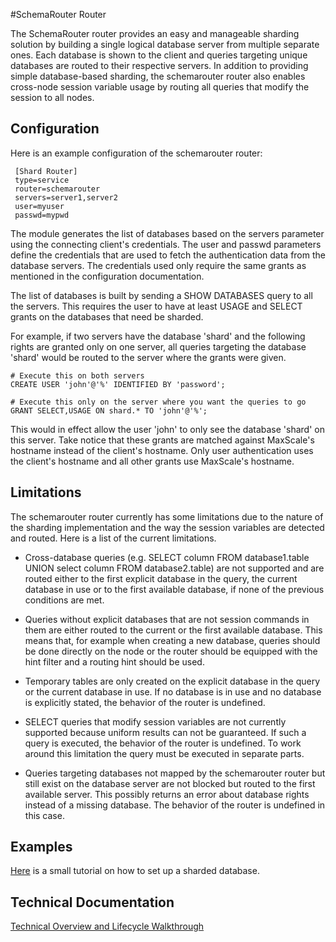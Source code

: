 #SchemaRouter Router

The SchemaRouter router provides an easy and manageable sharding solution by building a single logical database server from multiple separate ones. Each database is shown to the client and queries targeting unique databases are routed to their respective servers. In addition to providing simple database-based sharding, the schemarouter router also enables cross-node session variable usage by routing all queries that modify the session to all nodes.

## Configuration

Here is an example configuration of the schemarouter router:

     [Shard Router]
     type=service
     router=schemarouter
     servers=server1,server2
     user=myuser
     passwd=mypwd

The module generates the list of databases based on the servers parameter using the connecting client's credentials. The user and passwd parameters define the credentials that are used to fetch the authentication data from the database servers. The credentials used only require the same grants as mentioned in the configuration documentation.

The list of databases is built by sending a SHOW DATABASES query to all the servers. This requires the user to have at least USAGE and SELECT grants on the databases that need be sharded.

For example, if two servers have the database 'shard' and the following rights are granted only on one server, all queries targeting the database 'shard' would be routed to the server where the grants were given.

    # Execute this on both servers
    CREATE USER 'john'@'%' IDENTIFIED BY 'password';

    # Execute this only on the server where you want the queries to go
    GRANT SELECT,USAGE ON shard.* TO 'john'@'%';

This would in effect allow the user 'john' to only see the database 'shard' on this server. Take notice that these grants are matched against MaxScale's hostname instead of the client's hostname. Only user authentication uses the client's hostname and all other grants use MaxScale's hostname.

## Limitations

The schemarouter router currently has some limitations due to the nature of the sharding implementation and the way the session variables are detected and routed. Here is a list of the current limitations.

- Cross-database queries (e.g. SELECT column FROM database1.table UNION select column FROM database2.table) are not supported and are routed either to the first explicit database in the query, the current database in use or to the first available database, if none of the previous conditions are met.

- Queries without explicit databases that are not session commands in them are either routed to the current or the first available database. This means that, for example when creating a new database, queries should be done directly on the node or the router should be equipped with the hint filter and a routing hint should be used.

- Temporary tables are only created on the explicit database in the query or the current database in use. If no database is in use and no database is explicitly stated, the behavior of the router is undefined.

- SELECT queries that modify session variables are not currently supported because uniform results can not be guaranteed. If such a query is executed, the behavior of the router is undefined. To work around this limitation the query must be executed in separate parts.

- Queries targeting databases not mapped by the schemarouter router but still exist on the database server are not blocked but routed to the first available server. This possibly returns an error about database rights instead of a missing database. The behavior of the router is undefined in this case.

## Examples

[Here](../../Tutorials/Simple-Sharding-Tutorial.md) is a small tutorial on how to set up a sharded database.

## Technical Documentation

[Technical Overview and Lifecycle Walkthrough](SchemaRouter-technical.md)
